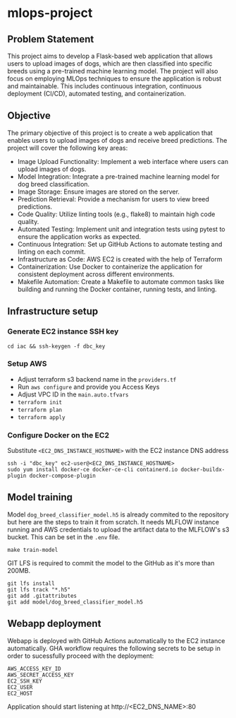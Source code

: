 # mlops-project

## Problem Statement
This project aims to develop a Flask-based web application that allows users to upload images of dogs, which are then classified into specific breeds using a pre-trained machine learning model. The project will also focus on employing MLOps techniques to ensure the application is robust and maintainable. This includes continuous integration, continuous deployment (CI/CD), automated testing, and containerization.

## Objective
The primary objective of this project is to create a web application that enables users to upload images of dogs and receive breed predictions. The project will cover the following key areas:
- Image Upload Functionality: Implement a web interface where users can upload images of dogs.
- Model Integration: Integrate a pre-trained machine learning model for dog breed classification.
- Image Storage: Ensure images are stored on the server.
- Prediction Retrieval: Provide a mechanism for users to view breed predictions.
- Code Quality: Utilize linting tools (e.g., flake8) to maintain high code quality.
- Automated Testing: Implement unit and integration tests using pytest to ensure the application works as expected.
- Continuous Integration: Set up GitHub Actions to automate testing and linting on each commit.
- Infrastructure as Code: AWS EC2 is created with the help of Terraform
- Containerization: Use Docker to containerize the application for consistent deployment across different environments.
- Makefile Automation: Create a Makefile to automate common tasks like building and running the Docker container, running tests, and linting.

## Infrastructure setup

### Generate EC2 instance SSH key
`cd iac && ssh-keygen -f dbc_key`

### Setup AWS
- Adjust terraform s3 backend name in the `providers.tf`
- Run `aws configure` and provide you Access Keys
- Adjust VPC ID in the `main.auto.tfvars`
- `terraform init`
- `terraform plan`
- `terraform apply`

### Configure Docker on the EC2
Substitute `<EC2_DNS_INSTANCE_HOSTNAME>` with the EC2 instance DNS address
```
ssh -i "dbc_key" ec2-user@<EC2_DNS_INSTANCE_HOSTNAME>
sudo yum install docker-ce docker-ce-cli containerd.io docker-buildx-plugin docker-compose-plugin
```

## Model training
Model `dog_breed_classifier_model.h5` is already commited to the repository but here are the steps to train it from scratch.
It needs MLFLOW instance running and AWS credentials to upload the artifact data to the MLFLOW's s3 bucket. This can be set in the `.env` file.

`make train-model`

GIT LFS is required to commit the model to the GitHub as it's more than 200MB.
```
git lfs install
git lfs track "*.h5"
git add .gitattributes
git add model/dog_breed_classifier_model.h5
```

## Webapp deployment
Webapp is deployed with GitHub Actions automatically to the EC2 instance automatically. GHA workflow requires the following secrets to be setup in order to sucessfully proceed with the deployment:

```
AWS_ACCESS_KEY_ID
AWS_SECRET_ACCESS_KEY
EC2_SSH_KEY
EC2_USER
EC2_HOST
```

Application should start listening at http://<EC2_DNS_NAME>:80

